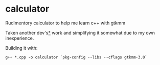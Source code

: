 # calculator

Rudimentory calculator to help me learn c++ with gtkmm

Taken another dev's[*](https://github.com/satr/calculator) work and simplifying it somewhat due to my own inexperience. 

Building it with:
  ```
  g++ *.cpp -o calculator `pkg-config --libs --cflags gtkmm-3.0`
  ```


